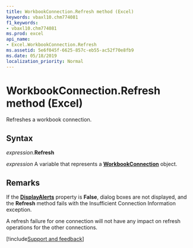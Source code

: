```yaml
---
title: WorkbookConnection.Refresh method (Excel)
keywords: vbaxl10.chm774081
f1_keywords:
- vbaxl10.chm774081
ms.prod: excel
api_name:
- Excel.WorkbookConnection.Refresh
ms.assetid: 5e6f045f-6625-857c-eb55-ac52f70e8fb9
ms.date: 05/18/2019
localization_priority: Normal
---
```



# WorkbookConnection.Refresh method (Excel)

Refreshes a workbook connection.


## Syntax

_expression_.**Refresh**

_expression_ A variable that represents a **[WorkbookConnection](Excel.WorkbookConnection.md)** object.


## Remarks

If the **[DisplayAlerts](Excel.Application.DisplayAlerts.md)** property is **False**, dialog boxes are not displayed, and the **Refresh** method fails with the Insufficient Connection Information exception.

A refresh failure for one connection will not have any impact on refresh operations for the other connections.




[!include[Support and feedback](~/includes/feedback-boilerplate.md)]